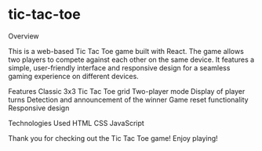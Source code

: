 # tic-tac-toe

Overview

This is a web-based Tic Tac Toe game built with React. The game allows two players to compete against each other on the same device. It features a simple, user-friendly interface and responsive design for a seamless gaming experience on different devices.

Features
Classic 3x3 Tic Tac Toe grid
Two-player mode
Display of player turns
Detection and announcement of the winner
Game reset functionality
Responsive design

Technologies Used
HTML
CSS
JavaScript

Thank you for checking out the Tic Tac Toe game! Enjoy playing!
